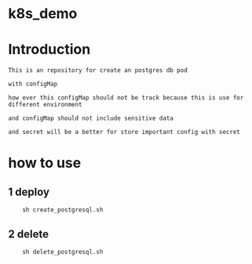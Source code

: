 # k8s_demo

# Introduction

    This is an repository for create an postgres db pod

    with configMap

    how ever this configMap should not be track because this is use for different environment

    and configMap should not include sensitive data

    and secret will be a better for store important config with secret

# how to use

## 1 deploy 

```script=
    sh create_postgresql.sh
```

## 2 delete

```script=
    sh delete_postgresql.sh
```